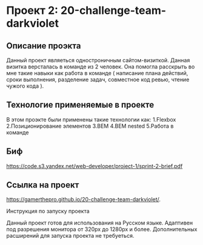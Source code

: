 # Проект 2: 20-challenge-team-darkviolet

## Описание проэкта

Данный проект являеться одностроничным сайтом-визиткой. Данная визитка версталась в команде из 2 человек. Она помогла расскрыть во мне такие навыки как работа в команде ( написание плана действий, сроки выполнения, разделение задач, совместное код ревью, чтение чужого кода ).

## Технологие применяемые в проекте

В этом проэкте были применены такие технологии как: 
1.Flexbox 
2.Позиционирование элементов 
3.BEM 
4.BEM nested
5.Работа в команде

## Биф

https://code.s3.yandex.net/web-developer/project-1/sprint-2-brief.pdf

## Ссылка на проект 

https://gamerthepro.github.io/20-challenge-team-darkviolet/.

Инструкция по запуску проекта

Данный проект готов для использования на Русском языке. Адаптивен под разрешения монитора от 320px до 1280px и более. Дополнительных расширений для запуска проекта не требуеться.